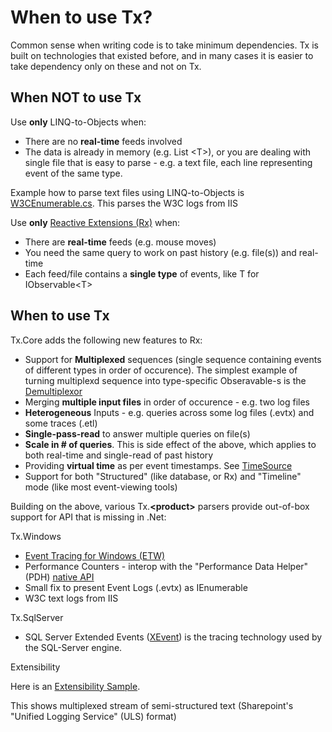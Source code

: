 # When to use Tx?

Common sense when writing code is to take minimum dependencies. Tx is built on technologies that existed before, and in many cases it is easier to take dependency only on these and not on Tx. 

## When NOT to use Tx

Use **only** LINQ-to-Objects when:

* There are no **real-time** feeds involved
* The data is already in memory (e.g. List &lt;T&gt;), or you are dealing with single file that is easy to parse - e.g. a text file, each line representing event of the same type. 

Example how to parse text files using LINQ-to-Objects is [W3CEnumerable.cs](http://tx.codeplex.com/SourceControl/latest#Source/Tx.Windows/IIS/W3CEnumerable.cs). This parses the W3C logs from IIS

Use **only** [Reactive Extensions (Rx)](http://rx.codeplex.com) when:

* There are **real-time** feeds (e.g. mouse moves)
* You need the same query to work on past history (e.g. file(s)) and real-time
* Each feed/file contains a **single type** of events, like T for IObservable&lt;T&gt;


## When to use Tx


Tx.Core adds the following new features to Rx: 

* Support for **Multiplexed** sequences (single sequence containing events of different types in order of occurence). The simplest example of turning multiplexd sequence into type-specific Obseravable-s is the [Demultiplexor](http://tx.codeplex.com/SourceControl/latest#Source/Tx.Core/Demultiplexor.cs)
* Merging **multiple input files** in order of occurence - e.g. two log files
* **Heterogeneous** Inputs - e.g. queries across some log files (.evtx) and some traces (.etl)
* **Single-pass-read** to answer multiple queries on file(s)
* **Scale in # of queries**. This is side effect of the above, which applies to both real-time and single-read of past history
* Providing **virtual time** as per event timestamps. See [TimeSource](http://tx.codeplex.com/wikipage?title=TimeSource)
* Support for both "Structured" (like database, or Rx) and "Timeline" mode (like most event-viewing tools)

Building on the above, various Tx.**&lt;product&gt;** parsers provide out-of-box support for API that is missing in .Net:

Tx.Windows

* [Event Tracing for Windows (ETW)](http://msdn.microsoft.com/en-us/library/windows/desktop/aa363668(v=vs.85).aspx)
* Performance Counters - interop with the "Performance Data Helper" (PDH) [native API](http://msdn.microsoft.com/en-us/library/windows/desktop/aa373214(v=vs.85).aspx)
* Small fix to present Event Logs (.evtx) as IEnumerable
* W3C text logs from IIS

Tx.SqlServer

* SQL Server Extended Events ([XEvent](http://blogs.msdn.com/b/extended_events/)) is the tracing technology used by the SQL-Server engine.

Extensibility

Here is an [Extensibility Sample](http://tx.codeplex.com/wikipage?title=ULS%20Sample). 

This shows multiplexed stream of semi-structured text (Sharepoint's "Unified Logging Service" (ULS) format)











 



